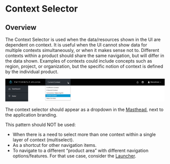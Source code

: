 # Context Selector


## Overview

The Context Selector is used when the data/resources shown in the UI are dependent on context. It is useful when the UI cannot show data for multiple contexts simultaneously, or when it makes sense not to. Different contexts within a product should share the same navigation, but will differ in the data shown. Examples of contexts could include concepts such as region, project, or organization, but the specific notion of context is defined by the individual product.

![Context Selector Left Side](./img/context-selector-left.png)

The context selector should appear as a dropdown in the [Masthead](http://www.patternfly.org/pattern-library/application-framework/masthead/), next to the application branding.

This pattern should NOT be used:
- When there is a need to select more than one context within a single layer of context (multiselect).
- As a shortcut for other navigation items.
- To navigate to a different “product area” with different navigation options/features. For that use case, consider the [Launcher](http://www.patternfly.org/pattern-library/application-framework/launcher/).
